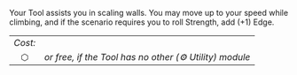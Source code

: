 Your Tool assists you in scaling walls. You may move up to your speed while climbing, and if the scenario requires you to roll Strength, add (+1) Edge.

|         |                                                        |
| :-----: | ------------------------------------------------------ |
| *Cost:* |                                                        |
|    ⬡    | *or free, if the Tool has no other (⚙ Utility) module* |


